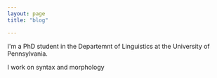 ```yaml
---
layout: page
title: "blog"

---
```


I'm a PhD student in the Departemnt of Linguistics at the University of Pennsylvania.

I work on syntax and morphology
